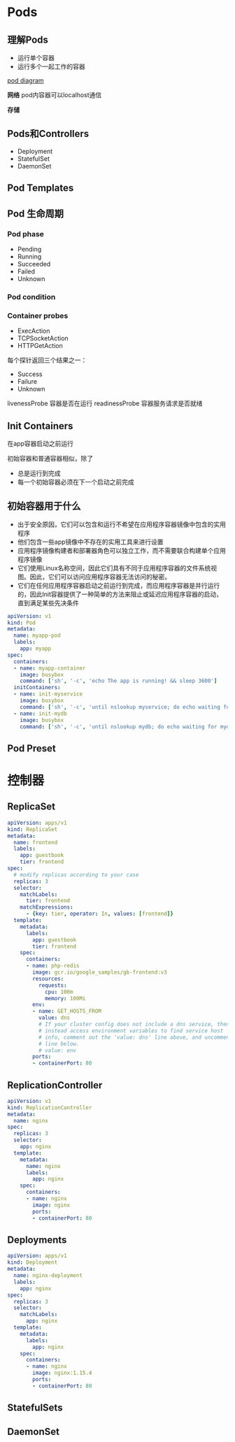 # Pods

## 理解Pods

* 运行单个容器
* 运行多个一起工作的容器

[pod diagram](../images/001.png)


**网络**
pod内容器可以localhost通信

**存储**


## Pods和Controllers

* Deployment
* StatefulSet
* DaemonSet

## Pod Templates


## Pod 生命周期

### Pod phase

* Pending
* Running
* Succeeded
* Failed
* Unknown

### Pod condition

### Container probes

* ExecAction
* TCPSocketAction
* HTTPGetAction

每个探针返回三个结果之一：
* Success
* Failure
* Unknown


livenessProbe 容器是否在运行
readinessProbe 容器服务请求是否就绪


## Init Containers

在app容器启动之前运行

初始容器和普通容器相似，除了

* 总是运行到完成
* 每一个初始容器必须在下一个启动之前完成


## 初始容器用于什么

* 出于安全原因，它们可以包含和运行不希望在应用程序容器镜像中包含的实用程序
* 他们包含一些app镜像中不存在的实用工具来进行设置
* 应用程序镜像构建者和部署器角色可以独立工作，而不需要联合构建单个应用程序镜像
* 它们使用Linux名称空间，因此它们具有不同于应用程序容器的文件系统视图。因此，它们可以访问应用程序容器无法访问的秘密。
* 它们在任何应用程序容器启动之前运行到完成，而应用程序容器是并行运行的，因此Init容器提供了一种简单的方法来阻止或延迟应用程序容器的启动，直到满足某些先决条件


```yaml
apiVersion: v1
kind: Pod
metadata:
  name: myapp-pod
  labels:
    app: myapp
spec:
  containers:
  - name: myapp-container
    image: busybox
    command: ['sh', '-c', 'echo The app is running! && sleep 3600']
  initContainers:
  - name: init-myservice
    image: busybox
    command: ['sh', '-c', 'until nslookup myservice; do echo waiting for myservice; sleep 2; done;']
  - name: init-mydb
    image: busybox
    command: ['sh', '-c', 'until nslookup mydb; do echo waiting for mydb; sleep 2; done;']
```

## Pod Preset



# 控制器

## ReplicaSet

```yaml
apiVersion: apps/v1
kind: ReplicaSet
metadata:
  name: frontend
  labels:
    app: guestbook
    tier: frontend
spec:
  # modify replicas according to your case
  replicas: 3
  selector:
    matchLabels:
      tier: frontend
    matchExpressions:
      - {key: tier, operator: In, values: [frontend]}
  template:
    metadata:
      labels:
        app: guestbook
        tier: frontend
    spec:
      containers:
      - name: php-redis
        image: gcr.io/google_samples/gb-frontend:v3
        resources:
          requests:
            cpu: 100m
            memory: 100Mi
        env:
        - name: GET_HOSTS_FROM
          value: dns
          # If your cluster config does not include a dns service, then to
          # instead access environment variables to find service host
          # info, comment out the 'value: dns' line above, and uncomment the
          # line below.
          # value: env
        ports:
        - containerPort: 80
```

## ReplicationController

```yaml
apiVersion: v1
kind: ReplicationController
metadata:
  name: nginx
spec:
  replicas: 3
  selector:
    app: nginx
  template:
    metadata:
      name: nginx
      labels:
        app: nginx
    spec:
      containers:
      - name: nginx
        image: nginx
        ports:
        - containerPort: 80
```


## Deployments

``` yaml
apiVersion: apps/v1
kind: Deployment
metadata:
  name: nginx-deployment
  labels:
    app: nginx
spec:
  replicas: 3
  selector:
    matchLabels:
      app: nginx
  template:
    metadata:
      labels:
        app: nginx
    spec:
      containers:
      - name: nginx
        image: nginx:1.15.4
        ports:
        - containerPort: 80
```


## StatefulSets

## DaemonSet



